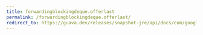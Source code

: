 ```yaml
---
title: forwardingblockingdeque.offerlast
permalink: /forwardingblockingdeque.offerlast/
redirect_to: https://guava.dev/releases/snapshot-jre/api/docs/com/google/common/collect/ForwardingBlockingDeque.html#offerLast-E-long-java.util.concurrent.TimeUnit-
---
```


